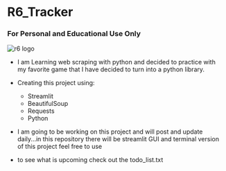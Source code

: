 # R6_Tracker 
### For Personal and Educational Use Only

![r6 logo](https://www.pngkit.com/png/full/308-3083447_logo-kaeo-r6-pro-league-logo.png)

- I am Learning web scraping with python and decided to practice with my favorite game that I have decided to turn into a python library.

- Creating this project using:
    - Streamlit
    - BeautifulSoup
    - Requests
    - Python

- I am going to be working on this project and will post and update daily...in this repository there will be streamlit GUI and terminal version of this project feel free to use

- to see what is upcoming check out the todo_list.txt
